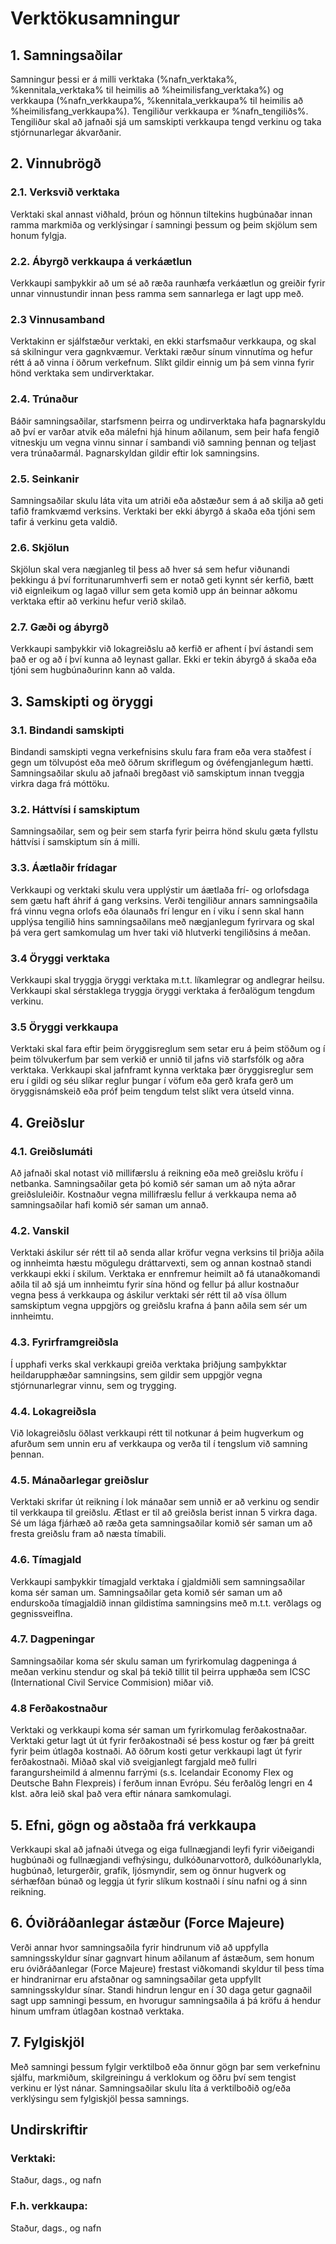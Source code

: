 # Verktökusamningur

## 1. Samningsaðilar

Samningur þessi er á milli verktaka (%nafn_verktaka%, %kennitala_verktaka% til heimilis að %heimilisfang_verktaka%) og verkkaupa (%nafn_verkkaupa%, %kennitala_verkkaupa% til heimilis að %heimilisfang_verkkaupa%). Tengiliður verkkaupa er %nafn_tengiliðs%. Tengiliður skal að jafnaði sjá um samskipti verkkaupa tengd verkinu og taka stjórnunarlegar ákvarðanir.

## 2. Vinnubrögð

### 2.1. Verksvið verktaka
Verktaki skal annast viðhald, þróun og hönnun tiltekins hugbúnaðar innan ramma markmiða og verklýsingar í samningi þessum og þeim skjölum sem honum fylgja.

### 2.2. Ábyrgð verkkaupa á verkáætlun
Verkkaupi samþykkir að um sé að ræða raunhæfa verkáætlun og greiðir fyrir unnar vinnustundir innan þess ramma sem sannarlega er lagt upp með.

### 2.3 Vinnusamband
Verktakinn er sjálfstæður verktaki, en ekki starfsmaður verkkaupa, og skal sá skilningur vera gagnkvæmur. Verktaki ræður sínum vinnutíma og hefur rétt á að vinna í öðrum verkefnum. Slíkt gildir einnig um þá sem vinna fyrir hönd verktaka sem undirverktakar.

### 2.4. Trúnaður
Báðir samningsaðilar, starfsmenn þeirra og undirverktaka hafa þagnarskyldu að því er varðar atvik eða málefni hjá hinum aðilanum, sem þeir hafa fengið vitneskju um vegna vinnu sinnar í sambandi við samning þennan og teljast vera trúnaðarmál. Þagnarskyldan gildir eftir lok samningsins.

### 2.5. Seinkanir
Samningsaðilar skulu láta vita um atriði eða aðstæður sem á að skilja að geti tafið framkvæmd verksins. Verktaki ber ekki ábyrgð á skaða eða tjóni sem tafir á verkinu geta valdið. 

### 2.6. Skjölun
Skjölun skal vera nægjanleg til þess að hver sá sem hefur viðunandi þekkingu á því forritunarumhverfi sem er notað geti kynnt sér kerfið, bætt við eignleikum og lagað villur sem geta komið upp án beinnar aðkomu verktaka eftir að verkinu hefur verið skilað.

### 2.7. Gæði og ábyrgð
Verkkaupi samþykkir við lokagreiðslu að kerfið er afhent í því ástandi sem það er og að í því kunna að leynast gallar. Ekki er tekin ábyrgð á skaða eða tjóni sem hugbúnaðurinn kann að valda.

## 3. Samskipti og öryggi

### 3.1. Bindandi samskipti
Bindandi samskipti vegna verkefnisins skulu fara fram eða vera staðfest í gegn um tölvupóst eða með öðrum skriflegum og óvéfengjanlegum hætti. Samningsaðilar skulu að jafnaði bregðast við samskiptum innan tveggja virkra daga frá móttöku.

### 3.2. Háttvísi í samskiptum
Samningsaðilar, sem og þeir sem starfa fyrir þeirra hönd skulu gæta fyllstu háttvísi í samskiptum sín á milli.

### 3.3. Áætlaðir frídagar
Verkkaupi og verktaki skulu vera upplýstir um áætlaða frí- og orlofsdaga sem gætu haft áhrif á gang verksins. Verði tengiliður annars samningsaðila frá vinnu vegna orlofs eða ólaunaðs frí lengur en í viku í senn skal hann upplýsa tengilið hins samningsaðilans með nægjanlegum fyrirvara og skal þá vera gert samkomulag um hver taki við hlutverki tengiliðsins á meðan.

### 3.4 Öryggi verktaka
Verkkaupi skal tryggja öryggi verktaka m.t.t. líkamlegrar og andlegrar heilsu. Verkkaupi skal sérstaklega tryggja öryggi verktaka á ferðalögum tengdum verkinu.

### 3.5 Öryggi verkkaupa
Verktaki skal fara eftir þeim öryggisreglum sem setar eru á þeim stöðum og í þeim tölvukerfum þar sem verkið er unnið til jafns við starfsfólk og aðra verktaka. Verkkaupi skal jafnframt kynna verktaka þær öryggisreglur sem eru í gildi og séu slíkar reglur þungar í vöfum eða gerð krafa gerð um öryggisnámskeið eða próf þeim tengdum telst slíkt vera útseld vinna.

## 4. Greiðslur

### 4.1. Greiðslumáti
Að jafnaði skal notast við millifærslu á reikning eða með greiðslu kröfu í netbanka. Samningsaðilar geta þó komið sér saman um að nýta aðrar greiðsluleiðir. Kostnaður vegna millifræslu fellur á verkkaupa nema að samningsaðilar hafi komið sér saman um annað.

### 4.2. Vanskil
Verktaki áskilur sér rétt til að senda allar kröfur vegna verksins til þriðja aðila og innheimta hæstu mögulegu dráttarvexti, sem og annan kostnað standi verkkaupi ekki í skilum. Verktaka er ennfremur heimilt að fá utanaðkomandi aðila til að sjá um innheimtu fyrir sína hönd og fellur þá allur kostnaður vegna þess á verkkaupa og áskilur verktaki sér rétt til að vísa öllum samskiptum vegna uppgjörs og greiðslu krafna á þann aðila sem sér um innheimtu.

### 4.3. Fyrirframgreiðsla
Í upphafi verks skal verkkaupi greiða verktaka þriðjung samþykktar heildarupphæðar samningsins, sem gildir sem uppgjör vegna stjórnunarlegrar vinnu, sem og trygging.

### 4.4. Lokagreiðsla
Við lokagreiðslu öðlast verkkaupi rétt til notkunar á þeim hugverkum og afurðum sem unnin eru af verkkaupa og verða til í tengslum við samning þennan.

### 4.5. Mánaðarlegar greiðslur
Verktaki skrifar út reikning í lok mánaðar sem unnið er að verkinu og sendir til verkkaupa til greiðslu. Ætlast er til að greiðsla berist innan 5 virkra daga. Sé um lága fjárhæð að ræða geta samningsaðilar komið sér saman um að fresta greiðslu fram að næsta tímabili.

### 4.6. Tímagjald
Verkkaupi samþykkir tímagjald verktaka í gjaldmiðli sem samningsaðilar koma sér saman um. Samningsaðilar geta komið sér saman um að endurskoða tímagjaldið innan gildistíma samningsins með m.t.t. verðlags og gegnissveiflna.

### 4.7. Dagpeningar
Samningsaðilar koma sér skulu saman um fyrirkomulag dagpeninga á meðan verkinu stendur og skal þá tekið tillit til þeirra upphæða sem ICSC (International Civil Service Commision) miðar við.

### 4.8 Ferðakostnaður
Verktaki og verkkaupi koma sér saman um fyrirkomulag ferðakostnaðar. Verktaki getur lagt út út fyrir ferðakostnaði sé þess kostur og fær þá greitt fyrir þeim útlagða kostnaði. Að öðrum kosti getur verkkaupi lagt út fyrir ferðakostnaði. Miðað skal við sveigjanlegt fargjald með fullri farangursheimild á almennu farrými (s.s. Icelandair Economy Flex og Deutsche Bahn Flexpreis) í ferðum innan Evrópu. Séu ferðalög lengri en 4 klst. aðra leið skal það vera eftir nánara samkomulagi.

## 5. Efni, gögn og aðstaða frá verkkaupa
Verkkaupi skal að jafnaði útvega og eiga fullnægjandi leyfi fyrir viðeigandi hugbúnaði og fullnægjandi vefhýsingu, dulkóðunarvottorð, dulkóðunarlykla, hugbúnað, leturgerðir, grafík, ljósmyndir, sem og önnur hugverk og sérhæfðan búnað og leggja út fyrir slíkum kostnaði í sínu nafni og á sinn reikning.

## 6. Óviðráðanlegar ástæður (Force Majeure)
Verði annar hvor samningsaðila fyrir hindrunum við að uppfylla samningsskyldur sínar gagnvart hinum aðilanum af ástæðum, sem honum eru óviðráðanlegar (Force Majeure) frestast viðkomandi skyldur til þess tíma er hindranirnar eru afstaðnar og samningsaðilar geta uppfyllt samningsskyldur sínar. Standi hindrun lengur en í 30 daga getur gagnaðil sagt upp samningi þessum, en hvorugur samningsaðila á þá kröfu á hendur hinum umfram útlagðan kostnað verktaka.

## 7. Fylgiskjöl
Með samningi þessum fylgir verktilboð eða önnur gögn þar sem verkefninu sjálfu, markmiðum, skilgreiningu á verklokum og öðru því sem tengist verkinu er lýst nánar. Samningsaðilar skulu líta á verktilboðið og/eða verklýsingu sem fylgiskjöl þessa samnings.

## Undirskriftir

### Verktaki:

Staður, dags., og nafn

### F.h. verkkaupa:

Staður, dags., og nafn

